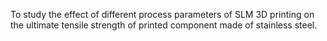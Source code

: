 To study the effect of different process parameters of SLM 3D printing on the ultimate tensile strength of printed component made of stainless steel.
